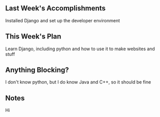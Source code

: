 ## Last Week's Accomplishments


Installed Django and set up the developer environment


## This Week's Plan

Learn Django, including python and how to use it to make websites and stuff


## Anything Blocking?
I don't know python, but I do know Java and C++, so it should be fine

## Notes

Hi
